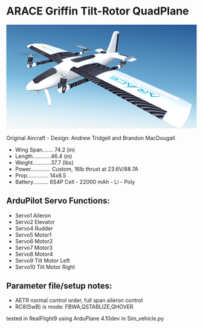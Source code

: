 # ARACE Griffin Tilt-Rotor QuadPlane


![JPG](https://github.com/ArduPilot/SITL_Models/raw/master/RealFlight/Released_Models/QuadPlanes/Griffin/Griffin.png)

Original Aircraft - Design: Andrew Tridgell and Brandon MacDougall


* Wing Span....... 74.2 (in)
* Length............46.4 (in)
* Weight............37.7 (lbs)
* Power............. Custom, 16lb thrust at 23.6V/88.7A
* Prop.............. 14x8.5
* Battery.......... 6S4P Cell - 22000 mAh - Li - Poly


## ArduPilot Servo Functions:
* Servo1		Aileron
* Servo2		Elevator
* Servo4        Rudder
* Servo5		Motor1
* Servo6		Motor2
* Servo7		Motor3
* Servo8		Motor4
* Servo9        Tilt Motor Left
* Servo10       Tilt Motor Right

## Parameter file/setup notes:

* AETR normal control order, full span aileron control
* RC8(SwB) is mode: FBWA,QSTABLIZE,QHOVER

tested in RealFlight9 using ArduPlane 4.10dev in Sim_vehicle.py
